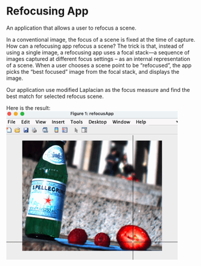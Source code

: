 # Refocusing App
An application that allows a user to refocus a scene.

In a conventional image, the focus of a scene is fixed at the time of capture. How can a refocusing app refocus a scene? The trick is that, instead of using a single image, a refocusing app uses a focal stack—a sequence of images captured at different focus settings – as an internal representation of a scene. When a user chooses a scene point to be “refocused”, the app picks the “best focused” image from the focal stack, and displays the image. 

Our application use modified Laplacian as the focus measure and find the best match for selected refocus scene. 

Here is the result:
<img src="./result.gif" width=90% height=50%>
